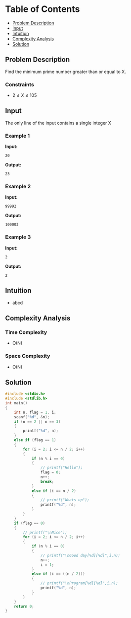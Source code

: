 # Table of Contents

- [Problem Description](#problem-description)
- [Input](#input)
- [Intuition](#intuition)
- [Complexity Analysis](#complexity-analysis)
- [Solution](#solution)

## Problem Description

Find the minimum prime number greater than or equal to X.

### Constraints

- $2 ≤ X ≤ 105$

## Input

The only line of the input contains a single integer X

### Example 1

**Input:**

```plain
20
```

**Output:**

```plain
23
```

### Example 2

**Input:**

```plain
99992
```

**Output:**

```plain
100003
```

### Example 3

**Input:**

```plain
2
```

**Output:**

```plain
2
```

## Intuition

- abcd

## Complexity Analysis

### Time Complexity

- O(N)

### Space Complexity

- O(N)

## Solution

```C
#include <stdio.h>
#include <stdlib.h>
int main()
{
    int n, flag = 1, i;
    scanf("%d", &n);
    if (n == 2 || n == 3)
    {
        printf("%d", n);
    }
    else if (flag == 1)
    {
        for (i = 2; i <= n / 2; i++)
        {
            if (n % i == 0)
            {
                // printf("Hello");
                flag = 0;
                n++;
                break;
            }
            else if (i == n / 2)
            {
                // printf("Whats up");
                printf("%d", n);
            }
        }
    }
    if (flag == 0)
    {
        // printf("\nNice");
        for (i = 2; i <= n / 2; i++)
        {
            if (n % i == 0)
            {
                // printf("\nGood day[%d][%d]",i,n);
                n++;
                i = 1;
            }
            else if (i == ((n / 2)))
            {
                // printf("\nProgram[%d][%d]",i,n);
                printf("%d", n);
            }
        }
    }
    return 0;
}
```
